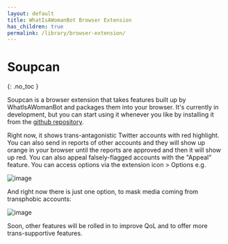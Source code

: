```yaml
---
layout: default
title: WhatIsAWomanBot Browser Extension
has_children: true
permalink: /library/browser-extension/
---
```


# Soupcan
{: .no_toc }

Soupcan is a browser extension that takes features built up by WhatIsAWomanBot and packages them into your browser.
It's currently in development, but you can start using it whenever you like by installing it from the [github repository](https://github.com/bethylamine/soupcan).

Right now, it shows trans-antagonistic Twitter accounts with red highlight. You can also send in reports of other accounts
and they will show up orange in your browser until the reports are approved and then it will show up red. You can also appeal
falsely-flagged accounts with the "Appeal" feature. You can access options via the extension icon > Options e.g.

![image](https://user-images.githubusercontent.com/130214958/235313180-bdbf0f82-3b59-4d1f-891a-911de3adb292.png)

And right now there is just one option, to mask media coming from transphobic accounts:

![image](https://user-images.githubusercontent.com/130214958/235313206-f4c82a06-3c7c-4bc0-a853-d2c3c18f926c.png)


Soon, other features will be rolled in to improve QoL and to offer more trans-supportive features.
